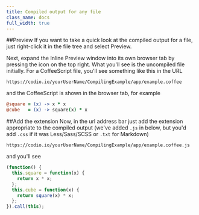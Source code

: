 ```yaml
---
title: Compiled output for any file
class_name: docs
full_width: true
---
```


##Preview
If you want to take a quick look at the compiled output for a file, just right-click it in the file tree and select Preview.

Next, expand the Inline Preview window into its own browser tab by pressing the icon on the top right. What you'll see is the uncompiled file initially. For a CoffeeScript file, you'll see something like this in the URL

```
https://codio.io/yourUserName/CompilingExample/app/example.coffee
```

and the CoffeeScript is shown in the browser tab, for example

```coffeescript
@square = (x) -> x * x
@cube   = (x) -> square(x) * x
```

##Add the extension
Now, in the url address bar just add the extension appropriate to the compiled output (we've added `.js` in below, but you'd add `.css` if it was Less/Sass/SCSS or `.txt` for Markdown)

```
https://codio.io/yourUserName/CompilingExample/app/example.coffee.js
```

and you'll see

```js
(function() {
  this.square = function(x) {
    return x * x;
  };
  this.cube = function(x) {
    return square(x) * x;
  };
}).call(this);
```
